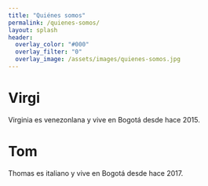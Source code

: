 ```yaml
---
title: "Quiénes somos"
permalink: /quienes-somos/ 
layout: splash
header:
  overlay_color: "#000"
  overlay_filter: "0"
  overlay_image: /assets/images/quienes-somos.jpg
---
```



# Virgi

Virginia es venezonlana y vive en Bogotá desde hace 2015.

# Tom

Thomas es italiano y vive en Bogotá desde hace 2017.

